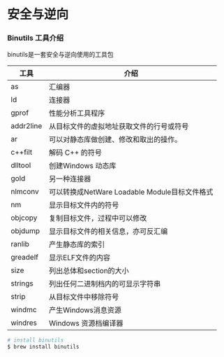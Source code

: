 # 安全与逆向

### Binutils 工具介绍
binutils是一套安全与逆向使用的工具包

|工具|介绍|
| ---- | ---- |
| as | 汇编器    |
|ld | 连接器|
|gprof | 性能分析工具程序|
|addr2line | 从目标文件的虚拟地址获取文件的行号或符号|
|ar | 可以对静态库做创建、修改和取出的操作。|
|c++filt | 解码 C++ 的符号|
|dlltool | 创建Windows 动态库|
|gold | 另一种连接器|
|nlmconv | 可以转换成NetWare Loadable Module目标文件格式|
|nm | 显示目标文件内的符号|
|objcopy | 复制目标文件，过程中可以修改|
|objdump | 显示目标文件的相关信息，亦可反汇编|
|ranlib | 产生静态库的索引|
|greadelf | 显示ELF文件的内容|
|size | 列出总体和section的大小|
|strings | 列出任何二进制档内的可显示字符串|
|strip | 从目标文件中移除符号|
|windmc | 产生Windows消息资源|
|windres | Windows 资源档编译器|

```sh
# install binutils
$ brew install binutils
```
